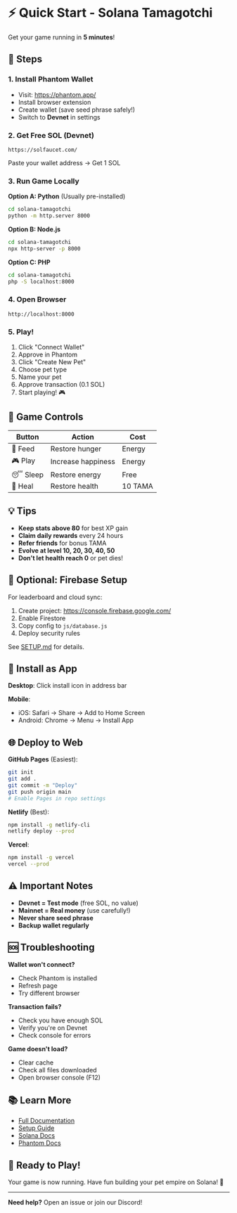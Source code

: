 # ⚡ Quick Start - Solana Tamagotchi

Get your game running in **5 minutes**!

## 🚀 Steps

### 1. Install Phantom Wallet
- Visit: https://phantom.app/
- Install browser extension
- Create wallet (save seed phrase safely!)
- Switch to **Devnet** in settings

### 2. Get Free SOL (Devnet)
```
https://solfaucet.com/
```
Paste your wallet address → Get 1 SOL

### 3. Run Game Locally

**Option A: Python** (Usually pre-installed)
```bash
cd solana-tamagotchi
python -m http.server 8000
```

**Option B: Node.js**
```bash
cd solana-tamagotchi
npx http-server -p 8000
```

**Option C: PHP**
```bash
cd solana-tamagotchi
php -S localhost:8000
```

### 4. Open Browser
```
http://localhost:8000
```

### 5. Play!
1. Click "Connect Wallet"
2. Approve in Phantom
3. Click "Create New Pet"
4. Choose pet type
5. Name your pet
6. Approve transaction (0.1 SOL)
7. Start playing! 🎮

## 🎯 Game Controls

| Button | Action | Cost |
|--------|--------|------|
| 🍔 Feed | Restore hunger | Energy |
| 🎮 Play | Increase happiness | Energy |
| 😴 Sleep | Restore energy | Free |
| 💊 Heal | Restore health | 10 TAMA |

## 💡 Tips

- **Keep stats above 80** for best XP gain
- **Claim daily rewards** every 24 hours
- **Refer friends** for bonus TAMA
- **Evolve at level 10, 20, 30, 40, 50**
- **Don't let health reach 0** or pet dies!

## 🔧 Optional: Firebase Setup

For leaderboard and cloud sync:

1. Create project: https://console.firebase.google.com/
2. Enable Firestore
3. Copy config to `js/database.js`
4. Deploy security rules

See [SETUP.md](SETUP.md) for details.

## 📱 Install as App

**Desktop**: Click install icon in address bar

**Mobile**: 
- iOS: Safari → Share → Add to Home Screen
- Android: Chrome → Menu → Install App

## 🌐 Deploy to Web

**GitHub Pages** (Easiest):
```bash
git init
git add .
git commit -m "Deploy"
git push origin main
# Enable Pages in repo settings
```

**Netlify** (Best):
```bash
npm install -g netlify-cli
netlify deploy --prod
```

**Vercel**:
```bash
npm install -g vercel
vercel --prod
```

## ⚠️ Important Notes

- **Devnet = Test mode** (free SOL, no value)
- **Mainnet = Real money** (use carefully!)
- **Never share seed phrase**
- **Backup wallet regularly**

## 🆘 Troubleshooting

**Wallet won't connect?**
- Check Phantom is installed
- Refresh page
- Try different browser

**Transaction fails?**
- Check you have enough SOL
- Verify you're on Devnet
- Check console for errors

**Game doesn't load?**
- Clear cache
- Check all files downloaded
- Open browser console (F12)

## 📚 Learn More

- [Full Documentation](README.md)
- [Setup Guide](SETUP.md)
- [Solana Docs](https://docs.solana.com/)
- [Phantom Docs](https://docs.phantom.app/)

## 🎉 Ready to Play!

Your game is now running. Have fun building your pet empire on Solana! 🐾

---

**Need help?** Open an issue or join our Discord!







